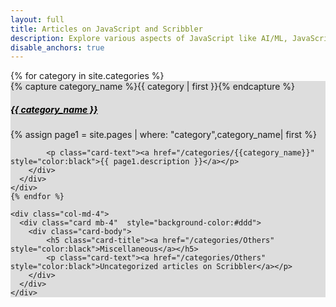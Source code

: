 ```yaml
---
layout: full
title: Articles on JavaScript and Scribbler
description: Explore various aspects of JavaScript like AI/ML, JavaScript features, Functional Programming, XR, Financial and Scientific calculations, Decentralization, and DataScience.
disable_anchors: true
---
```


<div class="container">
  <div class="row">
    {% for category in site.categories %}
    <div class="col-md-4">
      <div class="card mb-4"  style="background-color:#ddd">
        <div class="card-body">
            {% capture category_name %}{{ category | first }}{% endcapture %}
          <h5 class="card-title"><a href="/categories/{{category_name}}" style="color:black">{{ category_name }}</a></h5>
          {% assign page1 = site.pages | where: "category",category_name| first %}

            <p class="card-text"><a href="/categories/{{category_name}}" style="color:black">{{ page1.description }}</a></p>
        </div>
      </div>
    </div>
    {% endfor %}

    <div class="col-md-4">
      <div class="card mb-4"  style="background-color:#ddd">
        <div class="card-body">
            <h5 class="card-title"><a href="/categories/Others" style="color:black">Miscellaneous</a></h5>
            <p class="card-text"><a href="/categories/Others" style="color:black">Uncategorized articles on Scribbler</a></p>
        </div>
      </div>
    </div>
    
  </div>
</div>




     

